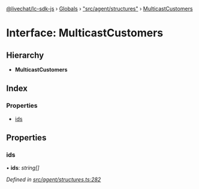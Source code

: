[@livechat/lc-sdk-js](../README.md) › [Globals](../globals.md) › ["src/agent/structures"](../modules/_src_agent_structures_.md) › [MulticastCustomers](_src_agent_structures_.multicastcustomers.md)

# Interface: MulticastCustomers

## Hierarchy

* **MulticastCustomers**

## Index

### Properties

* [ids](_src_agent_structures_.multicastcustomers.md#ids)

## Properties

###  ids

• **ids**: *string[]*

*Defined in [src/agent/structures.ts:282](https://github.com/livechat/lc-sdk-js/blob/adb7bb1/src/agent/structures.ts#L282)*
